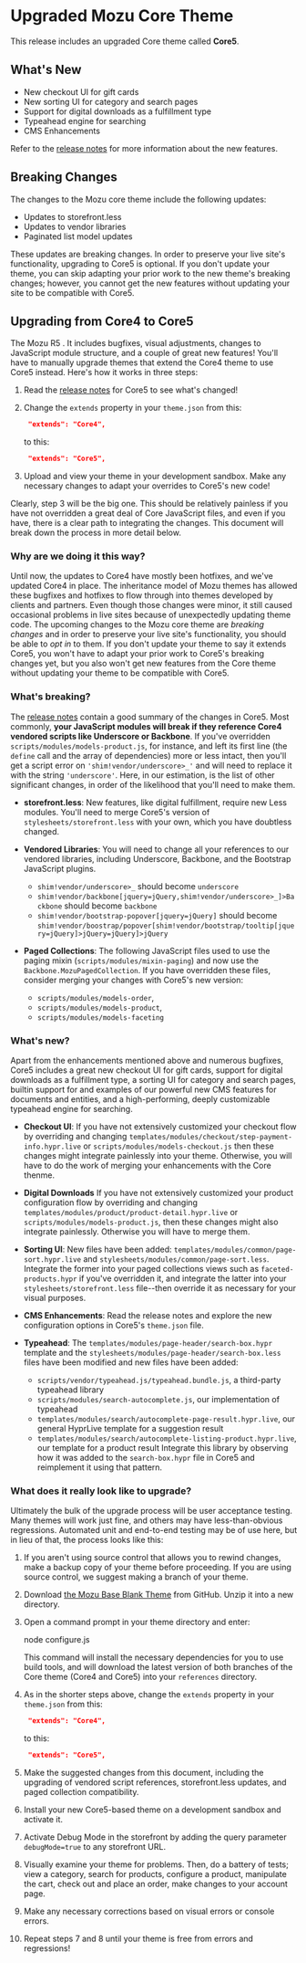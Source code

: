 ﻿# Upgraded Mozu Core Theme

This release includes an upgraded Core theme called **Core5**.

## What's New

* New checkout UI for gift cards
* New sorting UI for category and search pages
* Support for digital downloads as a fulfillment type
* Typeahead engine for searching
* CMS Enhancements

Refer to the [release notes](RELEASE_NOTES.md) for more information about the new features.

## Breaking Changes

The changes to the Mozu core theme include the following updates:

*  Updates to storefront.less
*  Updates to vendor libraries
*  Paginated list model updates

These updates are breaking changes. In order to preserve your live site's functionality, upgrading to Core5 is optional. If you don't update your theme, you can skip adapting your prior work to the new theme's breaking changes; however, you cannot get the new features without updating your site to be compatible with Core5. 


## Upgrading from Core4 to Core5

The Mozu R5 . It includes bugfixes, visual adjustments, changes to JavaScript module structure, and a couple of great new features! You'll have to manually upgrade themes that extend the Core4 theme to use Core5 instead. Here's how it works in three steps:

1. Read the [release notes](RELEASE_NOTES.md) for Core5 to see what's changed!

2. Change the `extends` property in your `theme.json` from this:
   ```json
    "extends": "Core4",
   ```
   to this:
   ```json
    "extends": "Core5",
   ```

3. Upload and view your theme in your development sandbox. Make any necessary changes to adapt your overrides to Core5's new code!

Clearly, step 3 will be the big one. This should be relatively painless if you have not overridden a great deal of Core JavaScript files, and even if you have, there is a clear path to integrating the changes. This document will break down the process in more detail below.

### Why are we doing it this way?

Until now, the updates to Core4 have mostly been hotfixes, and we've updated Core4 in place. The inheritance model of Mozu themes has allowed these bugfixes and hotfixes to flow through into themes developed by clients and partners. Even though those changes were minor, it still caused occasional problems in live sites because of unexpectedly updating theme code. The upcoming changes to the Mozu core theme are *breaking changes* and in order to preserve your live site's functionality, you should be able to *opt in* to them. If you don't update your theme to say it extends Core5, you won't have to adapt your prior work to Core5's breaking changes yet, but you also won't get new features from the Core theme without updating your theme to be compatible with Core5.

### What's breaking?

The [release notes](RELEASE_NOTES.md) contain a good summary of the changes in Core5. Most commonly, **your JavaScript modules will break if they reference Core4 vendored scripts like Underscore or Backbone**. If you've overridden `scripts/modules/models-product.js`, for instance, and left its first line (the `define` call and the array of dependencies) more or less intact, then you'll get a script error on `'shim!vendor/underscore>_'` and will need to replace it with the string `'underscore'`. Here, in our estimation, is the list of other significant changes, in order of the likelihood that you'll need to make them.

* **storefront.less**: New features, like digital fulfillment, require new Less modules. You'll need to merge Core5's version of `stylesheets/storefront.less` with your own, which you have doubtless changed.

* **Vendored Libraries**: You will need to change all your references to our vendored libraries, including Underscore, Backbone, and the Bootstrap JavaScript plugins.
  * `shim!vendor/underscore>_` should become `underscore`
  * `shim!vendor/backbone[jquery=jQuery,shim!vendor/underscore>_]>Backbone` should become `backbone`
  * `shim!vendor/bootstrap-popover[jquery=jQuery]` should become `shim!vendor/boostrap/popover[shim!vendor/bootstrap/tooltip[jquery=jQuery]>jQuery=jQuery]>jQuery`

* **Paged Collections**: The following JavaScript files used to use the paging mixin (`scripts/modules/mixin-paging`) and now use the `Backbone.MozuPagedCollection`. If you have overridden these files, consider merging your changes with Core5's new version:
  * `scripts/modules/models-order`,
  * `scripts/modules/models-product`,
  * `scripts/modules/models-faceting`

### What's new?

Apart from the enhancements mentioned above and numerous bugfixes, Core5 includes a great new checkout UI for gift cards, support for digital downloads as a fulfillment type, a sorting UI for category and search pages, builtin support for and examples of our powerful new CMS features for documents and entities, and a high-performing, deeply customizable typeahead engine for searching.

* **Checkout UI**: If you have not extensively customized your checkout flow by overriding and changing `templates/modules/checkout/step-payment-info.hypr.live` or `scripts/modules/models-checkout.js` then these changes might integrate painlessly into your theme. Otherwise, you will have to do the work of merging your enhancements with the Core thenme.

* **Digital Downloads** If you have not extensively customized your product configuration flow by overriding and changing `templates/modules/product/product-detail.hypr.live` or `scripts/modules/models-product.js`, then these changes might also integrate painlessly. Otherwise you will have to merge them.

* **Sorting UI**: New files have been added: `templates/modules/common/page-sort.hypr.live` and `stylesheets/modules/common/page-sort.less`. Integrate the former into your paged collections views such as `faceted-products.hypr` if you've overridden it, and integrate the latter into your `stylesheets/storefront.less` file--then override it as necessary for your visual purposes.

* **CMS Enhancements**: Read the release notes and explore the new configuration options in Core5's `theme.json` file.

* **Typeahead**: The `templates/modules/page-header/search-box.hypr` template and the `stylesheets/modules/page-header/search-box.less` files have been modified and new files have been added: 
  *  `scripts/vendor/typeahead.js/typeahead.bundle.js`, a third-party typeahead library
  *  `scripts/modules/search-autocomplete.js`, our implementation of typeahead
  *  `templates/modules/search/autocomplete-page-result.hypr.live`, our general HyprLive template for a suggestion result
  *  `templates/modules/search/autocomplete-listing-product.hypr.live`, our template for a product result
Integrate this library by observing how it was added to the `search-box.hypr` file in Core5 and reimplement it using that pattern.

### What does it really look like to upgrade?

Ultimately the bulk of the upgrade process will be user acceptance testing. Many themes will work just fine, and others may have less-than-obvious regressions. Automated unit and end-to-end testing may be of use here, but in lieu of that, the process looks like this:

1. If you aren't using source control that allows you to rewind changes, make a backup copy of your theme before proceeding. If you are using source control, we suggest making a branch of your theme.

2. Download [the Mozu Base Blank Theme](https://github.com/Mozu/base-blank-theme) from GitHub. Unzip it into a new directory.

3. Open a command prompt in your theme directory and enter:

      node configure.js

   This command will install the necessary dependencies for you to use build tools, and will download the latest version of both branches of the Core theme (Core4 and Core5) into your `references` directory.

4. As in the shorter steps above, change the `extends` property in your `theme.json` from this:
   ```json
    "extends": "Core4",
   ```
   to this:
   ```json
    "extends": "Core5",
   ```
5. Make the suggested changes from this document, including the upgrading of vendored script references, storefront.less updates, and paged collection compatibility.

6. Install your new Core5-based theme on a development sandbox and activate it.

7. Activate Debug Mode in the storefront by adding the query parameter `debugMode=true` to any storefront URL.

7. Visually examine your theme for problems. Then, do a battery of tests; view a category, search for products, configure a product, manipulate the cart, check out and place an order, make changes to your account page.

8. Make any necessary corrections based on visual errors or console errors.

9. Repeat steps 7 and 8 until your theme is free from errors and regressions!